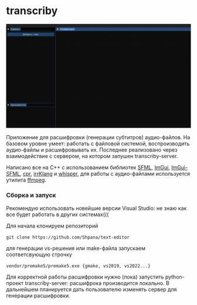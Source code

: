 # transcriby

<p align="center">
    <img src="/promo/promo.gif">
</p>

Приложение для расшифровки (генерации субтитров) аудио-файлов. На базовом уровне умеет: работать с файловой системой, воспроизводить аудио-файлы и расшифровывать их. Последнее реализовано через взаимодействие с сервером, на котором запушен transcriby-server.

Написано все на C++ с использованием библиотек [SFML](https://github.com/SFML/SFML), [ImGui](https://github.com/ocornut/imgui), [ImGui-SFML](https://github.com/SFML/imgui-sfml), [cpr](https://github.com/libcpr/cpr), [irrKlang](https://www.ambiera.com/irrklang/) и [whisper](https://github.com/openai/whisper), для работы с аудио-файлами используется утилита [ffmpeg](https://ffmpeg.org/).

### Сборка и запуск

Рекомендую использовать новейшие версии Visual Studio: не знаю как все будет работать в других системах(((

Для начала клонируем репозиторий 
```
git clone https://github.com/Shpana/text-editor
```
для генерации vs-решения или make-файла запускаем соответсвующую строчку
```
vendor/premake5/premake5.exe {gmake, vs2019, vs2022...}
```

Для корректной работы расшифровки нужно (пока) запустить python-проект transcriby-server: расшифрока производится локально. В дальнейшем планируется дать пользователю изменять сервер для генерации расшифровки.

